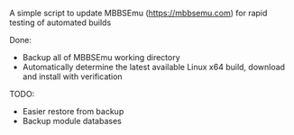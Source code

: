 A simple script to update MBBSEmu (https://mbbsemu.com) for rapid testing of automated builds

Done:
 * Backup all of MBBSEmu working directory
 * Automatically determine the latest available Linux x64 build, download and install with verification

TODO: 
 * Easier restore from backup
 * Backup module databases
